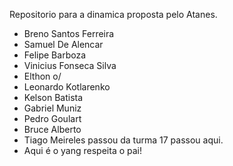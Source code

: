 Repositorio para a dinamica proposta pelo Atanes.

- Breno Santos Ferreira
- Samuel De Alencar
- Felipe Barboza
- Vinicius Fonseca Silva
- Elthon o/
- Leonardo Kotlarenko
- Kelson Batista
- Gabriel Muniz
- Pedro Goulart
- Bruce Alberto
- Tiago Meireles passou da turma 17 passou aqui.
- Aqui é o yang respeita o pai!